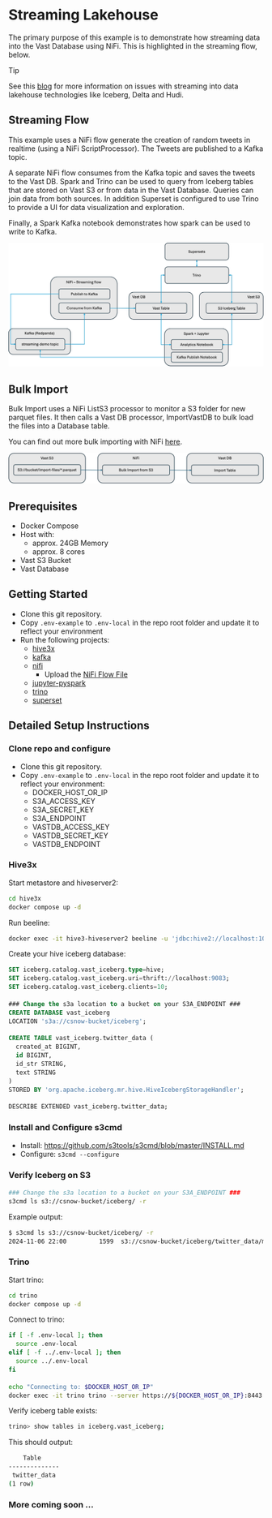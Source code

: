 # Streaming Lakehouse

The primary purpose of this example is to demonstrate how streaming data into the Vast Database using NiFi.  This is highlighted in the streaming flow, below.  

> [!TIP]
> See this [blog](https://www.vastdata.com/blog/the-data-lake-dilemma) for more information on issues with streaming into data lakehouse technologies like Iceberg, Delta and Hudi.

## Streaming Flow

This example uses a NiFi flow generate the creation of random tweets in realtime (using a NiFi ScriptProcessor).  The Tweets are published to a Kafka topic.

A separate NiFi flow consumes from the Kafka topic and saves the tweets to the Vast DB.  Spark and Trino can be used to query from Iceberg tables that are stored on Vast S3 or from data in the Vast Database.  Queries can join data from both sources.  In addition Superset is configured to use Trino to provide a UI for data visualization and exploration.

Finally, a Spark Kafka notebook demonstrates how spark can be used to write to Kafka.

![Streaming Flow](./assets/StreamingFlow.png)

## Bulk Import

Bulk Import uses a NiFi ListS3 processor to monitor a S3 folder for new parquet files.  It then calls a Vast DB processor, ImportVastDB to bulk load the files into a Database table.

You can find out more bulk importing with NiFi [here](https://vast-data.github.io/data-platform-field-docs/vast_database/nifi/bulk_import.html).

![Bulk Import](./assets/BulkImport.png)

## Prerequisites

- Docker Compose
- Host with:
  - approx. 24GB Memory
  - approx. 8 cores
- Vast S3 Bucket
- Vast Database

## Getting Started

- Clone this git repository.
- Copy `.env-example` to `.env-local` in the repo root folder and update it to reflect your environment
- Run the following projects:
  - [hive3x](../../hive3x)
  - [kafka](../../kafka)
  - [nifi](../../nifi)
    - Upload the [NiFi Flow File](./assets/NiFi_Flow.json) 
  - [jupyter-pyspark](../../jupyter-pyspark)
  - [trino](../../trino)
  - [superset](../../superset)
  
## Detailed Setup Instructions

### Clone repo and configure

- Clone this git repository.
- Copy `.env-example` to `.env-local` in the repo root folder and update it to reflect your environment:
  - DOCKER_HOST_OR_IP
  - S3A_ACCESS_KEY
  - S3A_SECRET_KEY
  - S3A_ENDPOINT
  - VASTDB_ACCESS_KEY
  - VASTDB_SECRET_KEY
  - VASTDB_ENDPOINT

### Hive3x 

Start metastore and hiveserver2:

```bash
cd hive3x
docker compose up -d
```

Run beeline:

```bash
docker exec -it hive3-hiveserver2 beeline -u 'jdbc:hive2://localhost:10000/'
```

Create your hive iceberg database:

```sql
SET iceberg.catalog.vast_iceberg.type=hive;
SET iceberg.catalog.vast_iceberg.uri=thrift://localhost:9083;
SET iceberg.catalog.vast_iceberg.clients=10;

### Change the s3a location to a bucket on your S3A_ENDPOINT ###
CREATE DATABASE vast_iceberg
LOCATION 's3a://csnow-bucket/iceberg';

CREATE TABLE vast_iceberg.twitter_data (
  created_at BIGINT,
  id BIGINT,
  id_str STRING,
  text STRING
)
STORED BY 'org.apache.iceberg.mr.hive.HiveIcebergStorageHandler';

DESCRIBE EXTENDED vast_iceberg.twitter_data;
```

### Install and Configure s3cmd

- Install: https://github.com/s3tools/s3cmd/blob/master/INSTALL.md
- Configure: `s3cmd --configure`

### Verify Iceberg on S3

```bash
### Change the s3a location to a bucket on your S3A_ENDPOINT ###
s3cmd ls s3://csnow-bucket/iceberg/ -r
```

Example output:

```bash
$ s3cmd ls s3://csnow-bucket/iceberg/ -r
2024-11-06 22:00         1599  s3://csnow-bucket/iceberg/twitter_data/metadata/00000-d098452f-a8ac-4b8d-bfd4-2d25fa5c17bd.metadata.json
```

### Trino

Start trino:

```bash
cd trino
docker compose up -d
```

Connect to trino:

```bash
if [ -f .env-local ]; then
  source .env-local
elif [ -f ../.env-local ]; then
  source ../.env-local
fi

echo "Connecting to: $DOCKER_HOST_OR_IP"
docker exec -it trino trino --server https://${DOCKER_HOST_OR_IP}:8443 --insecure
```

Verify iceberg table exists:

```bash
trino> show tables in iceberg.vast_iceberg;
```

This should output:

```bash
    Table
--------------
 twitter_data
(1 row)
```


### More coming soon ...


